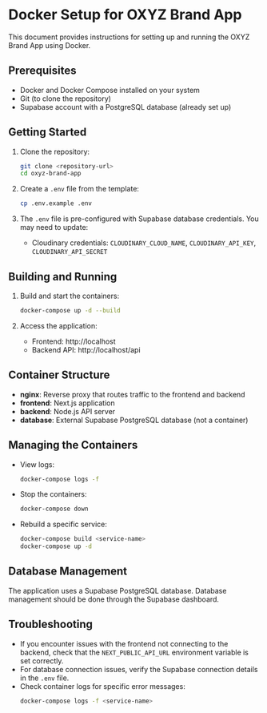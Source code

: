 # Docker Setup for OXYZ Brand App

This document provides instructions for setting up and running the OXYZ Brand App using Docker.

## Prerequisites

- Docker and Docker Compose installed on your system
- Git (to clone the repository)
- Supabase account with a PostgreSQL database (already set up)

## Getting Started

1. Clone the repository:

   ```bash
   git clone <repository-url>
   cd oxyz-brand-app
   ```

2. Create a `.env` file from the template:

   ```bash
   cp .env.example .env
   ```

3. The `.env` file is pre-configured with Supabase database credentials. You may need to update:
   - Cloudinary credentials: `CLOUDINARY_CLOUD_NAME`, `CLOUDINARY_API_KEY`, `CLOUDINARY_API_SECRET`

## Building and Running

1. Build and start the containers:

   ```bash
   docker-compose up -d --build
   ```

2. Access the application:
   - Frontend: http://localhost
   - Backend API: http://localhost/api

## Container Structure

- **nginx**: Reverse proxy that routes traffic to the frontend and backend
- **frontend**: Next.js application
- **backend**: Node.js API server
- **database**: External Supabase PostgreSQL database (not a container)

## Managing the Containers

- View logs:

  ```bash
  docker-compose logs -f
  ```

- Stop the containers:

  ```bash
  docker-compose down
  ```

- Rebuild a specific service:
  ```bash
  docker-compose build <service-name>
  docker-compose up -d
  ```

## Database Management

The application uses a Supabase PostgreSQL database. Database management should be done through the Supabase dashboard.

## Troubleshooting

- If you encounter issues with the frontend not connecting to the backend, check that the `NEXT_PUBLIC_API_URL` environment variable is set correctly.
- For database connection issues, verify the Supabase connection details in the `.env` file.
- Check container logs for specific error messages:
  ```bash
  docker-compose logs -f <service-name>
  ```
